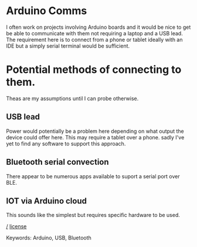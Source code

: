 Arduino Comms
===
I often work on projects involving Arduino boards and it would be nice to get be able to communicate with them not requiring a laptop and a USB lead. The requirement here is to connect from a phone or tablet ideally with an IDE but a simply serial terminal would be sufficient.

# Potential methods of connecting to them.
Theas are my assumptions until I can probe otherwise. 

## USB lead
Power would potentially be a problem here depending on what output the device could offer here. This may require a tablet over a phone. sadly I've yet to find any software to support this approach.

## Bluetooth serial convection
There appear to be numerous apps available to suport a serial port over BLE.


## IOT via Arduino cloud
This sounds like the simplest but requires specific hardware to be used.


[/](/)
[license](/LICENSE)

Keywords: Arduino, USB, Bluetooth